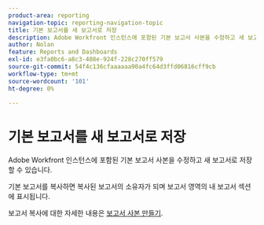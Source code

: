 ```yaml
---
product-area: reporting
navigation-topic: reporting-navigation-topic
title: 기본 보고서를 새 보고서로 저장
description: Adobe Workfront 인스턴스에 포함된 기본 보고서 사본을 수정하고 새 보고서로 저장할 수 있습니다.
author: Nolan
feature: Reports and Dashboards
exl-id: e3fa0bc6-a8c3-408e-924f-228c270ff579
source-git-commit: 54f4c136cfaaaaaa90a4fc64d3ffd06816cff9cb
workflow-type: tm+mt
source-wordcount: '101'
ht-degree: 0%

---
```


# 기본 보고서를 새 보고서로 저장

Adobe Workfront 인스턴스에 포함된 기본 보고서 사본을 수정하고 새 보고서로 저장할 수 있습니다.

기본 보고서를 복사하면 복사된 보고서의 소유자가 되며 보고서 영역의 내 보고서 섹션에 표시됩니다.

보고서 복사에 대한 자세한 내용은 [보고서 사본 만들기](../../../reports-and-dashboards/reports/creating-and-managing-reports/create-copy-report.md).
